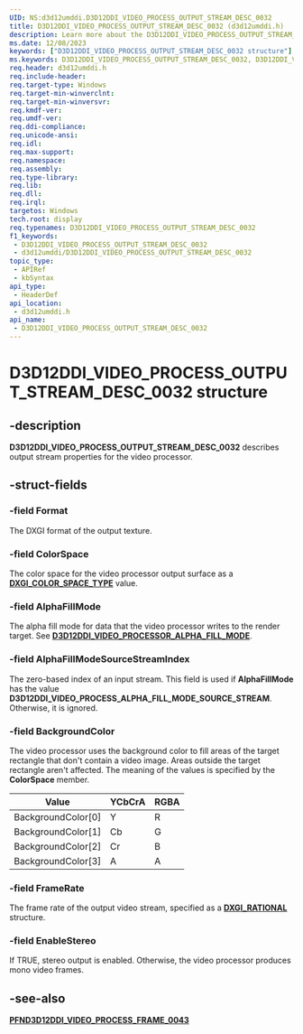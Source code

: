 ```yaml
---
UID: NS:d3d12umddi.D3D12DDI_VIDEO_PROCESS_OUTPUT_STREAM_DESC_0032
title: D3D12DDI_VIDEO_PROCESS_OUTPUT_STREAM_DESC_0032 (d3d12umddi.h)
description: Learn more about the D3D12DDI_VIDEO_PROCESS_OUTPUT_STREAM_DESC_0032 structure.
ms.date: 12/08/2023
keywords: ["D3D12DDI_VIDEO_PROCESS_OUTPUT_STREAM_DESC_0032 structure"]
ms.keywords: D3D12DDI_VIDEO_PROCESS_OUTPUT_STREAM_DESC_0032, D3D12DDI_VIDEO_PROCESS_OUTPUT_STREAM_DESC_0032 structure [Display Devices], d3d12umddi/D3D12DDI_VIDEO_PROCESS_OUTPUT_STREAM_DESC_0032, display.d3d12ddi_video_process_output_stream_desc_0032
req.header: d3d12umddi.h
req.include-header: 
req.target-type: Windows
req.target-min-winverclnt: 
req.target-min-winversvr: 
req.kmdf-ver: 
req.umdf-ver: 
req.ddi-compliance: 
req.unicode-ansi: 
req.idl: 
req.max-support: 
req.namespace: 
req.assembly: 
req.type-library: 
req.lib: 
req.dll: 
req.irql: 
targetos: Windows
tech.root: display
req.typenames: D3D12DDI_VIDEO_PROCESS_OUTPUT_STREAM_DESC_0032
f1_keywords:
 - D3D12DDI_VIDEO_PROCESS_OUTPUT_STREAM_DESC_0032
 - d3d12umddi/D3D12DDI_VIDEO_PROCESS_OUTPUT_STREAM_DESC_0032
topic_type:
 - APIRef
 - kbSyntax
api_type:
 - HeaderDef
api_location:
 - d3d12umddi.h
api_name:
 - D3D12DDI_VIDEO_PROCESS_OUTPUT_STREAM_DESC_0032
---
```


# D3D12DDI_VIDEO_PROCESS_OUTPUT_STREAM_DESC_0032 structure

## -description

**D3D12DDI_VIDEO_PROCESS_OUTPUT_STREAM_DESC_0032** describes output stream properties for the video processor.

## -struct-fields

### -field Format

The DXGI format of the output texture.

### -field ColorSpace

The color space for the video processor output surface as a [**DXGI_COLOR_SPACE_TYPE**](/windows/win32/api/dxgicommon/ne-dxgicommon-dxgi_color_space_type) value.

### -field AlphaFillMode

The alpha fill mode for data that the video processor writes to the render target. See [**D3D12DDI_VIDEO_PROCESSOR_ALPHA_FILL_MODE**](ne-d3d12umddi-d3d12ddi_video_process_alpha_fill_mode_0020.md).

### -field AlphaFillModeSourceStreamIndex

The zero-based index of an input stream. This field is used if **AlphaFillMode** has the value **D3D12DDI_VIDEO_PROCESS_ALPHA_FILL_MODE_SOURCE_STREAM**. Otherwise, it is ignored.

### -field BackgroundColor

The video processor uses the background color to fill areas of the target rectangle that don't contain a video image. Areas outside the target rectangle aren't affected. The meaning of the values is specified by the **ColorSpace** member.

| Value | YCbCrA | RGBA |
| ----- | ------ | ---- |
| BackgroundColor[0] | Y | R |
| BackgroundColor[1] | Cb | G |
| BackgroundColor[2] | Cr | B |
| BackgroundColor[3] | A | A |

### -field FrameRate

The frame rate of the output video stream, specified as a [**DXGI_RATIONAL**](/windows/win32/api/dxgicommon/ns-dxgicommon-dxgi_rational) structure.

### -field EnableStereo

If TRUE, stereo output is enabled. Otherwise, the video processor produces mono video frames.

## -see-also

[**PFND3D12DDI_VIDEO_PROCESS_FRAME_0043**](nc-d3d12umddi-pfnd3d12ddi_video_process_frame_0043.md)
